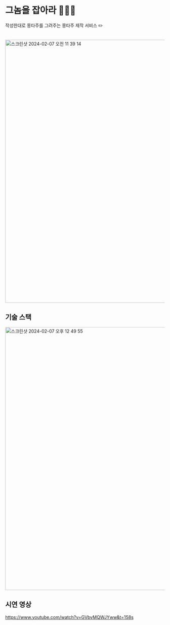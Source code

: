 # 그놈을 잡아라 👮🏻‍♀️

작성한대로 몽타주를 그려주는 몽타주 제작 서비스 ✏️ 
<br/><br/>

<img width="830" alt="스크린샷 2024-02-07 오전 11 39 14" src="https://github.com/Catch-You/CatchYou-Frontend/assets/69382168/d5d0626f-ad2e-47ea-ac5e-01be22370d76">



## 기술 스택 


<img width="830" alt="스크린샷 2024-02-07 오후 12 49 55" src="https://github.com/Catch-You/CatchYou-Frontend/assets/69382168/a23cd32a-afca-403f-833b-bba211e524aa">


## 시연 영상

https://www.youtube.com/watch?v=GVbvMQWJYww&t=158s

